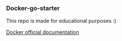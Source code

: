 
### Docker-go-starter

This repo is made for educational purposes :)

[Docker official documentation](https://docs.docker.com/language/golang/build-images/)
